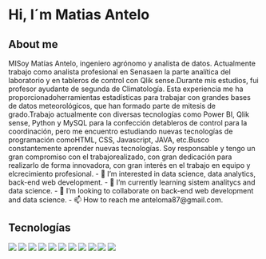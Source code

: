 <h1>Hi, I´m Matias Antelo</h1>
<h2>About me</h2>
MISoy Matías Antelo, ingeniero agrónomo y analista de datos. Actualmente trabajo como analista profesional en Senasaen la parte analítica del laboratorio y en tableros de control con Qlik sense.Durante mis estudios, fui profesor ayudante de segunda de Climatología. Esta experiencia me ha proporcionadoherramientas estadísticas para trabajar con grandes bases de datos meteorológicos, que han formado parte de mitesis de grado.Trabajo actualmente con diversas tecnologías como Power BI, Qlik sense, Python y MySQL para la confección detableros de control para la coordinación, pero me encuentro estudiando nuevas tecnologías de programación comoHTML, CSS, Javascript, JAVA, etc.Busco constantemente aprender nuevas tecnologías. Soy responsable y tengo un gran compromiso con el trabajorealizado, con gran dedicación para realizarlo de forma innovadora, con gran interés en el trabajo en equipo y elcrecimiento profesional.
- 👀 I’m interested in data science, data analytics, back-end web development.
- 🌱 I’m currently learning sistem analitycs and data science.
- 💞️ I’m looking to collaborate on back-end web development and data science.
- 📫 How to reach me anteloma87@gmail.com.

<h2>Tecnologías</h2>

<p align="left">
  <img src="https://img.shields.io/badge/-HTML5-E34F26?style=for-the-badge&logo=html5&logoColor=white" />
  <img src="https://img.shields.io/badge/-CSS3-1572B6?style=for-the-badge&logo=css3&logoColor=white" />
  <img src="https://img.shields.io/badge/-JavaScript-F7DF1E?style=for-the-badge&logo=javascript&logoColor=black" />
  <img src="https://img.shields.io/badge/-Java-007396?style=for-the-badge&logo=java&logoColor=white" />
  <img src="https://img.shields.io/badge/-Git-F05032?style=for-the-badge&logo=git&logoColor=white" />
  <img src="https://img.shields.io/badge/-GitHub-181717?style=for-the-badge&logo=github&logoColor=white" />
  <img src="https://img.shields.io/badge/-Python-3776AB?style=for-the-badge&logo=python&logoColor=white" />
  <img src="https://img.shields.io/badge/-Bootstrap-7952B3?style=for-the-badge&logo=bootstrap&logoColor=white" />
  <img src="https://img.shields.io/badge/-Visual%20Studio%20Code-007ACC?style=for-the-badge&logo=visualstudiocode&logoColor=white" />
  <img src="https://img.shields.io/badge/-Eclipse-2C2255?style=for-the-badge&logo=eclipseide&logoColor=white" />
  <img src="https://img.shields.io/badge/-MySQL-4479A1?style=for-the-badge&logo=mysql&logoColor=white" />
</p>
